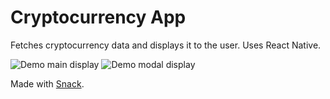 # Cryptocurrency App
Fetches cryptocurrency data and displays it to the user.
Uses React Native.

<img src="./display/cryp2.png" alt="Demo main display"/>
<img src="./display/cryp1.png" alt="Demo modal display"/>

Made with [Snack](https://github.com/expo/snack-web).